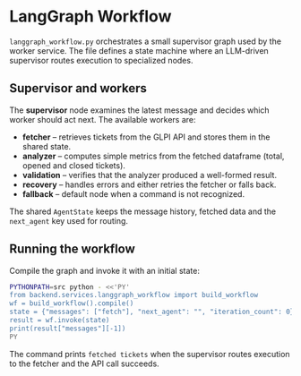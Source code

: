 # LangGraph Workflow

`langgraph_workflow.py` orchestrates a small supervisor graph used by the worker service. The file defines a state machine where an LLM-driven supervisor routes execution to specialized nodes.

## Supervisor and workers

The **supervisor** node examines the latest message and decides which worker should act next. The available workers are:

- **fetcher** – retrieves tickets from the GLPI API and stores them in the shared state.
- **analyzer** – computes simple metrics from the fetched dataframe (total, opened and closed tickets).
- **validation** – verifies that the analyzer produced a well-formed result.
- **recovery** – handles errors and either retries the fetcher or falls back.
- **fallback** – default node when a command is not recognized.

The shared `AgentState` keeps the message history, fetched data and the `next_agent` key used for routing.

## Running the workflow

Compile the graph and invoke it with an initial state:

```bash
PYTHONPATH=src python - <<'PY'
from backend.services.langgraph_workflow import build_workflow
wf = build_workflow().compile()
state = {"messages": ["fetch"], "next_agent": "", "iteration_count": 0}
result = wf.invoke(state)
print(result["messages"][-1])
PY
```

The command prints `fetched tickets` when the supervisor routes execution to the fetcher and the API call succeeds.
